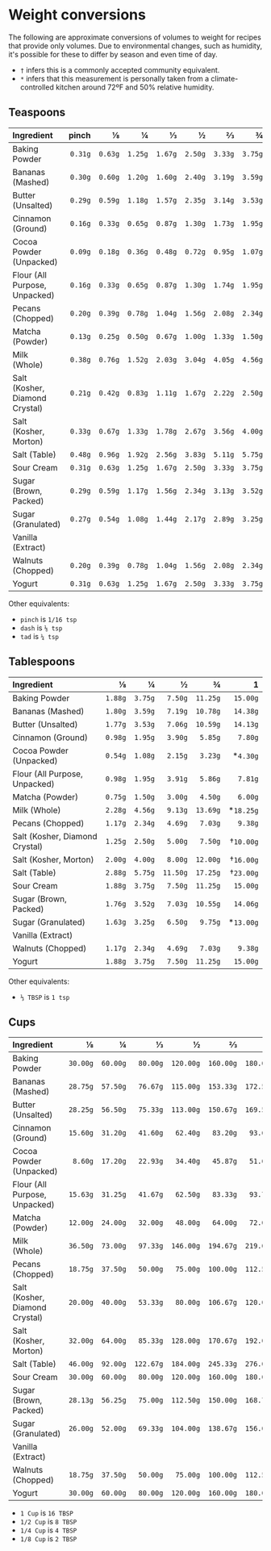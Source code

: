 # Weight conversions

The following are approximate conversions of volumes to weight for recipes that provide only volumes. Due to
environmental changes, such as humidity, it's possible for these to differ by season and even time of day.

- `†` infers this is a commonly accepted community equivalent.
- `*` infers that this measurement is personally taken from a climate-controlled kitchen around 72ºF and 50% relative humidity.

## Teaspoons

| Ingredient                     |   pinch |       ⅛ |       ¼ |       ⅓ |       ½ |       ⅔ |       ¾ |         1 |
| :----------------------------- | ------: | ------: | ------: | ------: | ------: | ------: | ------: | --------: |
| Baking Powder                  | `0.31g` | `0.63g` | `1.25g` | `1.67g` | `2.50g` | `3.33g` | `3.75g` | \*`5.00g` |
| Bananas (Mashed)               | `0.30g` | `0.60g` | `1.20g` | `1.60g` | `2.40g` | `3.19g` | `3.59g` |   `4.79g` |
| Butter (Unsalted)              | `0.29g` | `0.59g` | `1.18g` | `1.57g` | `2.35g` | `3.14g` | `3.53g` |   `4.71g` |
| Cinnamon (Ground)              | `0.16g` | `0.33g` | `0.65g` | `0.87g` | `1.30g` | `1.73g` | `1.95g` |  †`2.60g` |
| Cocoa Powder (Unpacked)        | `0.09g` | `0.18g` | `0.36g` | `0.48g` | `0.72g` | `0.95g` | `1.07g` |   `1.43g` |
| Flour (All Purpose, Unpacked)  | `0.16g` | `0.33g` | `0.65g` | `0.87g` | `1.30g` | `1.74g` | `1.95g` |   `2.60g` |
| Pecans (Chopped)               | `0.20g` | `0.39g` | `0.78g` | `1.04g` | `1.56g` | `2.08g` | `2.34g` |   `3.13g` |
| Matcha (Powder)                | `0.13g` | `0.25g` | `0.50g` | `0.67g` | `1.00g` | `1.33g` | `1.50g` |  †`2.00g` |
| Milk (Whole)                   | `0.38g` | `0.76g` | `1.52g` | `2.03g` | `3.04g` | `4.05g` | `4.56g` |   `6.08g` |
| Salt (Kosher, Diamond Crystal) | `0.21g` | `0.42g` | `0.83g` | `1.11g` | `1.67g` | `2.22g` | `2.50g` |   `3.33g` |
| Salt (Kosher, Morton)          | `0.33g` | `0.67g` | `1.33g` | `1.78g` | `2.67g` | `3.56g` | `4.00g` |   `5.33g` |
| Salt (Table)                   | `0.48g` | `0.96g` | `1.92g` | `2.56g` | `3.83g` | `5.11g` | `5.75g` |   `7.67g` |
| Sour Cream                     | `0.31g` | `0.63g` | `1.25g` | `1.67g` | `2.50g` | `3.33g` | `3.75g` |   `5.00g` |
| Sugar (Brown, Packed)          | `0.29g` | `0.59g` | `1.17g` | `1.56g` | `2.34g` | `3.13g` | `3.52g` |   `4.69g` |
| Sugar (Granulated)             | `0.27g` | `0.54g` | `1.08g` | `1.44g` | `2.17g` | `2.89g` | `3.25g` |   `4.33g` |
| Vanilla (Extract)              |         |         |         |         |         |         |         |           |
| Walnuts (Chopped)              | `0.20g` | `0.39g` | `0.78g` | `1.04g` | `1.56g` | `2.08g` | `2.34g` |   `3.13g` |
| Yogurt                         | `0.31g` | `0.63g` | `1.25g` | `1.67g` | `2.50g` | `3.33g` | `3.75g` |   `5.00g` |

Other equivalents:

- `pinch` is `1/16 tsp`
- `dash` is `⅛ tsp`
- `tad` is `¼ tsp`

## Tablespoons

| Ingredient                     |       ⅛ |       ¼ |        ½ |        ¾ |          1 |
| :----------------------------- | ------: | ------: | -------: | -------: | ---------: |
| Baking Powder                  | `1.88g` | `3.75g` |  `7.50g` | `11.25g` |   `15.00g` |
| Bananas (Mashed)               | `1.80g` | `3.59g` |  `7.19g` | `10.78g` |   `14.38g` |
| Butter (Unsalted)              | `1.77g` | `3.53g` |  `7.06g` | `10.59g` |   `14.13g` |
| Cinnamon (Ground)              | `0.98g` | `1.95g` |  `3.90g` |  `5.85g` |    `7.80g` |
| Cocoa Powder (Unpacked)        | `0.54g` | `1.08g` |  `2.15g` |  `3.23g` |  \*`4.30g` |
| Flour (All Purpose, Unpacked)  | `0.98g` | `1.95g` |  `3.91g` |  `5.86g` |    `7.81g` |
| Matcha (Powder)                | `0.75g` | `1.50g` |  `3.00g` |  `4.50g` |    `6.00g` |
| Milk (Whole)                   | `2.28g` | `4.56g` |  `9.13g` | `13.69g` | \*`18.25g` |
| Pecans (Chopped)               | `1.17g` | `2.34g` |  `4.69g` |  `7.03g` |    `9.38g` |
| Salt (Kosher, Diamond Crystal) | `1.25g` | `2.50g` |  `5.00g` |  `7.50g` |  †`10.00g` |
| Salt (Kosher, Morton)          | `2.00g` | `4.00g` |  `8.00g` | `12.00g` |  †`16.00g` |
| Salt (Table)                   | `2.88g` | `5.75g` | `11.50g` | `17.25g` |  †`23.00g` |
| Sour Cream                     | `1.88g` | `3.75g` |  `7.50g` | `11.25g` |   `15.00g` |
| Sugar (Brown, Packed)          | `1.76g` | `3.52g` |  `7.03g` | `10.55g` |   `14.06g` |
| Sugar (Granulated)             | `1.63g` | `3.25g` |  `6.50g` |  `9.75g` | \*`13.00g` |
| Vanilla (Extract)              |         |         |          |          |            |
| Walnuts (Chopped)              | `1.17g` | `2.34g` |  `4.69g` |  `7.03g` |    `9.38g` |
| Yogurt                         | `1.88g` | `3.75g` |  `7.50g` | `11.25g` |   `15.00g` |

Other equivalents:

- `⅓ TBSP` is `1 tsp`

## Cups

| Ingredient                     |        ⅛ |        ¼ |         ⅓ |         ½ |         ⅔ |         ¾ |          1 |
| :----------------------------- | -------: | -------: | --------: | --------: | --------: | --------: | ---------: |
| Baking Powder                  | `30.00g` | `60.00g` |  `80.00g` | `120.00g` | `160.00g` | `180.00g` |  `240.00g` |
| Bananas (Mashed)               | `28.75g` | `57.50g` |  `76.67g` | `115.00g` | `153.33g` | `172.50g` | †`230.00g` |
| Butter (Unsalted)              | `28.25g` | `56.50g` |  `75.33g` | `113.00g` | `150.67g` | `169.50g` | †`226.00g` |
| Cinnamon (Ground)              | `15.60g` | `31.20g` |  `41.60g` |  `62.40g` |  `83.20g` |  `93.60g` |  `124.80g` |
| Cocoa Powder (Unpacked)        |  `8.60g` | `17.20g` |  `22.93g` |  `34.40g` |  `45.87g` |  `51.60g` |   `68.80g` |
| Flour (All Purpose, Unpacked)  | `15.63g` | `31.25g` |  `41.67g` |  `62.50g` |  `83.33g` |  `93.75g` | †`125.00g` |
| Matcha (Powder)                | `12.00g` | `24.00g` |  `32.00g` |  `48.00g` |  `64.00g` |  `72.00g` |   `96.00g` |
| Milk (Whole)                   | `36.50g` | `73.00g` |  `97.33g` | `146.00g` | `194.67g` | `219.00g` |  `292.00g` |
| Pecans (Chopped)               | `18.75g` | `37.50g` |  `50.00g` |  `75.00g` | `100.00g` | `112.50g` | †`150.00g` |
| Salt (Kosher, Diamond Crystal) | `20.00g` | `40.00g` |  `53.33g` |  `80.00g` | `106.67g` | `120.00g` |  `160.00g` |
| Salt (Kosher, Morton)          | `32.00g` | `64.00g` |  `85.33g` | `128.00g` | `170.67g` | `192.00g` |  `256.00g` |
| Salt (Table)                   | `46.00g` | `92.00g` | `122.67g` | `184.00g` | `245.33g` | `276.00g` |  `368.00g` |
| Sour Cream                     | `30.00g` | `60.00g` |  `80.00g` | `120.00g` | `160.00g` | `180.00g` | †`240.00g` |
| Sugar (Brown, Packed)          | `28.13g` | `56.25g` |  `75.00g` | `112.50g` | `150.00g` | `168.75g` | †`225.00g` |
| Sugar (Granulated)             | `26.00g` | `52.00g` |  `69.33g` | `104.00g` | `138.67g` | `156.00g` |  `208.00g` |
| Vanilla (Extract)              |          |          |           |           |           |           |            |
| Walnuts (Chopped)              | `18.75g` | `37.50g` |  `50.00g` |  `75.00g` | `100.00g` | `112.50g` | †`150.00g` |
| Yogurt                         | `30.00g` | `60.00g` |  `80.00g` | `120.00g` | `160.00g` | `180.00g` | †`240.00g` |

- `1 Cup` is `16 TBSP`
- `1/2 Cup` is `8 TBSP`
- `1/4 Cup` is `4 TBSP`
- `1/8 Cup` is `2 TBSP`
